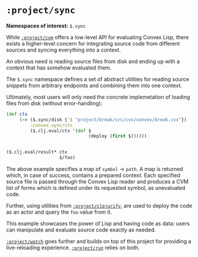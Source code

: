# `:project/sync`

**Namespaces of interest:** `$.sync`

While [`:project/cvm`](../cvm) offers a low-level API for evaluating Convex Lisp, there exists a higher-level
concern for integrating source code from different sources and syncing everything into a context.

An obvious need is reading source files from disk and ending up with a context that has somehow evaluated them.

The `$.sync` namespace defines a set of abstract utilities for reading source snippets from arbitrary endpoints and combining
them into one context.

Ultimately, most users will only need the concrete implemetation of loading files from disk (without error-handling):

```clojure
(def ctx
     (-> ($.sync/disk {'$ "project/break/src/cvx/convex/break.cvx"})
         :convex.sync/ctx
         ($.clj.eval/ctx '(def $
                               (deploy (first $))))))


($.clj.eval/result* ctx
                    $/foo)
```

The above example specifies a map of `symbol` -> `path`. A map is returned which, in case of success, contains a prepared
context. Each specified source file is passed through the Convex Lisp reader and produces a CVM list of forms which is defined
under its requested symbol, as unevaluated code.

Further, using utilities from [`:project/clojurify`](../clojurify), are used to deploy the code as an actor and query the `foo`
value from it.

This example showcases the power of Lisp and having code as data: users can manipulate and evaluate source code exactly as
needed.

[`:project/watch`](../watch) goes further and builds on top of this project for providing a live-reloading experience.
[`:project/run`](../run) relies on both.
